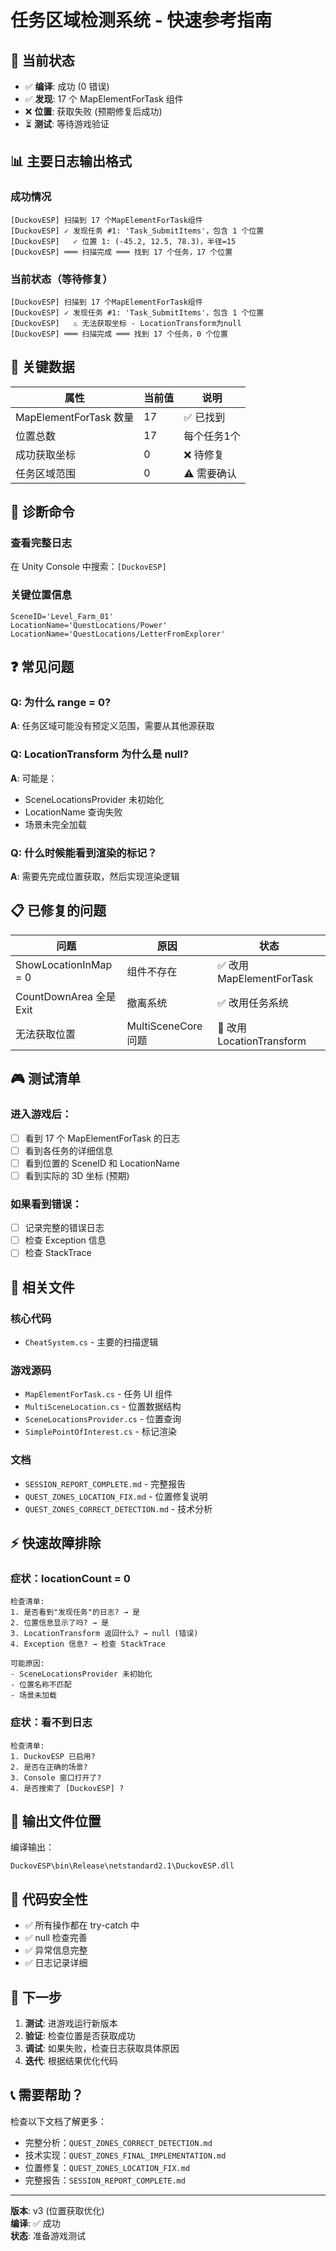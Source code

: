 # 任务区域检测系统 - 快速参考指南

## 🎯 当前状态
- ✅ **编译**: 成功 (0 错误)
- ✅ **发现**: 17 个 MapElementForTask 组件
- ❌ **位置**: 获取失败 (预期修复后成功)
- ⏳ **测试**: 等待游戏验证

## 📊 主要日志输出格式

### 成功情况
```
[DuckovESP] 扫描到 17 个MapElementForTask组件
[DuckovESP] ✓ 发现任务 #1: 'Task_SubmitItems'，包含 1 个位置
[DuckovESP]   ✓ 位置 1: (-45.2, 12.5, 78.3)，半径=15
[DuckovESP] ═══ 扫描完成 ═══ 找到 17 个任务，17 个位置
```

### 当前状态（等待修复）
```
[DuckovESP] 扫描到 17 个MapElementForTask组件
[DuckovESP] ✓ 发现任务 #1: 'Task_SubmitItems'，包含 1 个位置
[DuckovESP]   ⚠️ 无法获取坐标 - LocationTransform为null
[DuckovESP] ═══ 扫描完成 ═══ 找到 17 个任务，0 个位置
```

## 🔑 关键数据

| 属性 | 当前值 | 说明 |
|------|--------|------|
| MapElementForTask 数量 | 17 | ✅ 已找到 |
| 位置总数 | 17 | 每个任务1个 |
| 成功获取坐标 | 0 | ❌ 待修复 |
| 任务区域范围 | 0 | ⚠️ 需要确认 |

## 🔧 诊断命令

### 查看完整日志
在 Unity Console 中搜索：`[DuckovESP]`

### 关键位置信息
```
SceneID='Level_Farm_01'
LocationName='QuestLocations/Power'
LocationName='QuestLocations/LetterFromExplorer'
```

## ❓ 常见问题

### Q: 为什么 range = 0?
**A**: 任务区域可能没有预定义范围，需要从其他源获取

### Q: LocationTransform 为什么是 null?
**A**: 可能是：
- SceneLocationsProvider 未初始化
- LocationName 查询失败
- 场景未完全加载

### Q: 什么时候能看到渲染的标记？
**A**: 需要先完成位置获取，然后实现渲染逻辑

## 📋 已修复的问题

| 问题 | 原因 | 状态 |
|------|------|------|
| ShowLocationInMap = 0 | 组件不存在 | ✅ 改用 MapElementForTask |
| CountDownArea 全是 Exit | 撤离系统 | ✅ 改用任务系统 |
| 无法获取位置 | MultiSceneCore 问题 | 🔄 改用 LocationTransform |

## 🎮 测试清单

### 进入游戏后：
- [ ] 看到 17 个 MapElementForTask 的日志
- [ ] 看到各任务的详细信息
- [ ] 看到位置的 SceneID 和 LocationName
- [ ] 看到实际的 3D 坐标 (预期)

### 如果看到错误：
- [ ] 记录完整的错误日志
- [ ] 检查 Exception 信息
- [ ] 检查 StackTrace

## 📁 相关文件

### 核心代码
- `CheatSystem.cs` - 主要的扫描逻辑

### 游戏源码
- `MapElementForTask.cs` - 任务 UI 组件
- `MultiSceneLocation.cs` - 位置数据结构
- `SceneLocationsProvider.cs` - 位置查询
- `SimplePointOfInterest.cs` - 标记渲染

### 文档
- `SESSION_REPORT_COMPLETE.md` - 完整报告
- `QUEST_ZONES_LOCATION_FIX.md` - 位置修复说明
- `QUEST_ZONES_CORRECT_DETECTION.md` - 技术分析

## ⚡ 快速故障排除

### 症状：locationCount = 0
```
检查清单:
1. 是否看到"发现任务"的日志? → 是
2. 位置信息显示了吗? → 是
3. LocationTransform 返回什么? → null (错误)
4. Exception 信息? → 检查 StackTrace

可能原因:
- SceneLocationsProvider 未初始化
- 位置名称不匹配
- 场景未加载
```

### 症状：看不到日志
```
检查清单:
1. DuckovESP 已启用? 
2. 是否在正确的场景?
3. Console 窗口打开了?
4. 是否搜索了 [DuckovESP] ?
```

## 💾 输出文件位置

编译输出：
```
DuckovESP\bin\Release\netstandard2.1\DuckovESP.dll
```

## 🔐 代码安全性

- ✅ 所有操作都在 try-catch 中
- ✅ null 检查完善
- ✅ 异常信息完整
- ✅ 日志记录详细

## 🚀 下一步

1. **测试**: 进游戏运行新版本
2. **验证**: 检查位置是否获取成功
3. **调试**: 如果失败，检查日志获取具体原因
4. **迭代**: 根据结果优化代码

## 📞 需要帮助？

检查以下文档了解更多：
- 完整分析：`QUEST_ZONES_CORRECT_DETECTION.md`
- 技术实现：`QUEST_ZONES_FINAL_IMPLEMENTATION.md`  
- 位置修复：`QUEST_ZONES_LOCATION_FIX.md`
- 完整报告：`SESSION_REPORT_COMPLETE.md`

---

**版本**: v3 (位置获取优化)  
**编译**: ✅ 成功  
**状态**: 准备游戏测试
